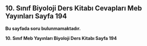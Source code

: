## 10. Sınıf Biyoloji Ders Kitabı Cevapları Meb Yayınları Sayfa 194

**Bu sayfada soru bulunmamaktadır.**

**10. Sınıf Meb Yayınları Biyoloji Ders Kitabı Sayfa 194**